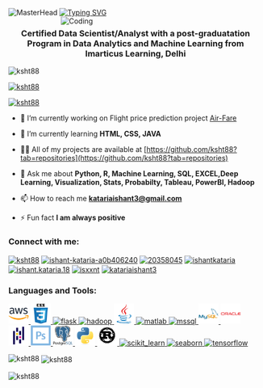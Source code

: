 ![MasterHead](https://user-images.githubusercontent.com/76683598/121713108-1baeb000-cafa-11eb-955e-c970d98952e6.png)
<a href="https://git.io/typing-svg"><img src="https://readme-typing-svg.demolab.com?font=Fira+Code&duration=3500&pause=500&color=E61936&width=435&lines=Hi%2C+I'm+Ishant+Kataria+;I'm+passionate+about+Data+Science+;Learning+new+things+everyday;Click+on+my+repositories+to+see+my++;work" alt="Typing SVG" /></a>
<img align="right" alt="Coding" width="400" src="https://149695847.v2.pressablecdn.com/wp-content/uploads/2018/12/developer-dribbble.gif">
<h3 align="center">Certified Data Scientist/Analyst with a post-graduatation Program in Data Analytics and Machine Learning from Imarticus Learning, Delhi</h3>

<p align="left"> <img src="https://komarev.com/ghpvc/?username=ksht88&label=Profile%20views&color=0e75b6&style=flat" alt="ksht88" /> </p>

<p align="left"> <a href="https://github.com/ryo-ma/github-profile-trophy"><img src="https://github-profile-trophy.vercel.app/?username=ksht88" alt="ksht88" /></a> </p>

<p align="left"> <a href="https://twitter.com/ksht88" target="blank"><img src="https://img.shields.io/twitter/follow/ksht88?logo=twitter&style=for-the-badge" alt="ksht88" /></a> </p>

- 🔭 I’m currently working on Flight price prediction project [Air-Fare](https://github.com/ksht88/Air-Fare-Prediction/blob/main/Ishant%20Capstone%20Project%202%20-%20Air%20Fare%20Prediction.ipynb)

- 🌱 I’m currently learning **HTML, CSS, JAVA**

- 👨‍💻 All of my projects are available at [https://github.com/ksht88?tab=repositories](https://github.com/ksht88?tab=repositories)

- 💬 Ask me about **Python, R, Machine Learning, SQL, EXCEL,Deep Learning, Visualization, Stats, Probabilty, Tableau, PowerBI, Hadoop**

- 📫 How to reach me **katariaishant3@gmail.com**

- ⚡ Fun fact **I am always positive**

<h3 align="left">Connect with me:</h3>
<p align="left">
<a href="https://twitter.com/ksht88" target="blank"><img align="center" src="https://raw.githubusercontent.com/rahuldkjain/github-profile-readme-generator/master/src/images/icons/Social/twitter.svg" alt="ksht88" height="30" width="40" /></a>
<a href="https://linkedin.com/in/ishant-kataria-a0b406240" target="blank"><img align="center" src="https://raw.githubusercontent.com/rahuldkjain/github-profile-readme-generator/master/src/images/icons/Social/linked-in-alt.svg" alt="ishant-kataria-a0b406240" height="30" width="40" /></a>
<a href="https://stackoverflow.com/users/20358045" target="blank"><img align="center" src="https://raw.githubusercontent.com/rahuldkjain/github-profile-readme-generator/master/src/images/icons/Social/stack-overflow.svg" alt="20358045" height="30" width="40" /></a>
<a href="https://kaggle.com/ishantkataria" target="blank"><img align="center" src="https://raw.githubusercontent.com/rahuldkjain/github-profile-readme-generator/master/src/images/icons/Social/kaggle.svg" alt="ishantkataria" height="30" width="40" /></a>
<a href="https://fb.com/ishant.kataria.18" target="blank"><img align="center" src="https://raw.githubusercontent.com/rahuldkjain/github-profile-readme-generator/master/src/images/icons/Social/facebook.svg" alt="ishant.kataria.18" height="30" width="40" /></a>
<a href="https://instagram.com/isxxnt" target="blank"><img align="center" src="https://raw.githubusercontent.com/rahuldkjain/github-profile-readme-generator/master/src/images/icons/Social/instagram.svg" alt="isxxnt" height="30" width="40" /></a>
<a href="https://www.hackerrank.com/katariaishant3" target="blank"><img align="center" src="https://raw.githubusercontent.com/rahuldkjain/github-profile-readme-generator/master/src/images/icons/Social/hackerrank.svg" alt="katariaishant3" height="30" width="40" /></a>
</p>

<h3 align="left">Languages and Tools:</h3>
<p align="left"> <a href="https://aws.amazon.com" target="_blank" rel="noreferrer"> <img src="https://raw.githubusercontent.com/devicons/devicon/master/icons/amazonwebservices/amazonwebservices-original-wordmark.svg" alt="aws" width="40" height="40"/> </a> <a href="https://www.w3schools.com/css/" target="_blank" rel="noreferrer"> <img src="https://raw.githubusercontent.com/devicons/devicon/master/icons/css3/css3-original-wordmark.svg" alt="css3" width="40" height="40"/> </a> <a href="https://flask.palletsprojects.com/" target="_blank" rel="noreferrer"> <img src="https://www.vectorlogo.zone/logos/pocoo_flask/pocoo_flask-icon.svg" alt="flask" width="40" height="40"/> </a> <a href="https://hadoop.apache.org/" target="_blank" rel="noreferrer"> <img src="https://www.vectorlogo.zone/logos/apache_hadoop/apache_hadoop-icon.svg" alt="hadoop" width="40" height="40"/> </a> <a href="https://www.java.com" target="_blank" rel="noreferrer"> <img src="https://raw.githubusercontent.com/devicons/devicon/master/icons/java/java-original.svg" alt="java" width="40" height="40"/> </a> <a href="https://www.mathworks.com/" target="_blank" rel="noreferrer"> <img src="https://upload.wikimedia.org/wikipedia/commons/2/21/Matlab_Logo.png" alt="matlab" width="40" height="40"/> </a> <a href="https://www.microsoft.com/en-us/sql-server" target="_blank" rel="noreferrer"> <img src="https://www.svgrepo.com/show/303229/microsoft-sql-server-logo.svg" alt="mssql" width="40" height="40"/> </a> <a href="https://www.mysql.com/" target="_blank" rel="noreferrer"> <img src="https://raw.githubusercontent.com/devicons/devicon/master/icons/mysql/mysql-original-wordmark.svg" alt="mysql" width="40" height="40"/> </a> <a href="https://www.oracle.com/" target="_blank" rel="noreferrer"> <img src="https://raw.githubusercontent.com/devicons/devicon/master/icons/oracle/oracle-original.svg" alt="oracle" width="40" height="40"/> </a> <a href="https://pandas.pydata.org/" target="_blank" rel="noreferrer"> <img src="https://raw.githubusercontent.com/devicons/devicon/2ae2a900d2f041da66e950e4d48052658d850630/icons/pandas/pandas-original.svg" alt="pandas" width="40" height="40"/> </a> <a href="https://www.photoshop.com/en" target="_blank" rel="noreferrer"> <img src="https://raw.githubusercontent.com/devicons/devicon/master/icons/photoshop/photoshop-line.svg" alt="photoshop" width="40" height="40"/> </a> <a href="https://www.postgresql.org" target="_blank" rel="noreferrer"> <img src="https://raw.githubusercontent.com/devicons/devicon/master/icons/postgresql/postgresql-original-wordmark.svg" alt="postgresql" width="40" height="40"/> </a> <a href="https://www.python.org" target="_blank" rel="noreferrer"> <img src="https://raw.githubusercontent.com/devicons/devicon/master/icons/python/python-original.svg" alt="python" width="40" height="40"/> </a> <a href="https://www.rust-lang.org" target="_blank" rel="noreferrer"> <img src="https://raw.githubusercontent.com/devicons/devicon/master/icons/rust/rust-plain.svg" alt="rust" width="40" height="40"/> </a> <a href="https://scikit-learn.org/" target="_blank" rel="noreferrer"> <img src="https://upload.wikimedia.org/wikipedia/commons/0/05/Scikit_learn_logo_small.svg" alt="scikit_learn" width="40" height="40"/> </a> <a href="https://seaborn.pydata.org/" target="_blank" rel="noreferrer"> <img src="https://seaborn.pydata.org/_images/logo-mark-lightbg.svg" alt="seaborn" width="40" height="40"/> </a> <a href="https://www.tensorflow.org" target="_blank" rel="noreferrer"> <img src="https://www.vectorlogo.zone/logos/tensorflow/tensorflow-icon.svg" alt="tensorflow" width="40" height="40"/> </a> </p>

<p><img align="left" src="https://github-readme-stats.vercel.app/api/top-langs?username=ksht88&show_icons=true&locale=en&layout=compact" alt="ksht88" /></p>

<p>&nbsp;<img align="center" src="https://github-readme-stats.vercel.app/api?username=ksht88&show_icons=true&locale=en" alt="ksht88" /></p>

<p><img align="center" src="https://github-readme-streak-stats.herokuapp.com/?user=ksht88&" alt="ksht88" /></p>
